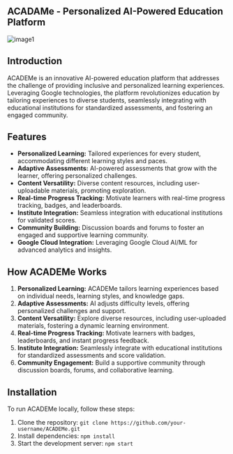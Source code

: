 ## ACADAMe - Personalized AI-Powered Education Platform


![image1](https://github.com/VSI0N/ACADEMe/assets/101629997/a0181a0f-a692-431e-81dd-5742c999c904)

## Introduction

ACADEMe is an innovative AI-powered education platform that addresses the challenge of providing inclusive and personalized learning experiences. Leveraging Google technologies, the platform revolutionizes education by tailoring experiences to diverse students, seamlessly integrating with educational institutions for standardized assessments, and fostering an engaged community.

## Features

- **Personalized Learning:** Tailored experiences for every student, accommodating different learning styles and paces.
- **Adaptive Assessments:** AI-powered assessments that grow with the learner, offering personalized challenges.
- **Content Versatility:** Diverse content resources, including user-uploadable materials, promoting exploration.
- **Real-time Progress Tracking:** Motivate learners with real-time progress tracking, badges, and leaderboards.
- **Institute Integration:** Seamless integration with educational institutions for validated scores.
- **Community Building:** Discussion boards and forums to foster an engaged and supportive learning community.
- **Google Cloud Integration:** Leveraging Google Cloud AI/ML for advanced analytics and insights.

## How ACADEMe Works

1. **Personalized Learning:** ACADEMe tailors learning experiences based on individual needs, learning styles, and knowledge gaps.
2. **Adaptive Assessments:** AI adjusts difficulty levels, offering personalized challenges and support.
3. **Content Versatility:** Explore diverse resources, including user-uploaded materials, fostering a dynamic learning environment.
4. **Real-time Progress Tracking:** Motivate learners with badges, leaderboards, and instant progress feedback.
5. **Institute Integration:** Seamlessly integrate with educational institutions for standardized assessments and score validation.
6. **Community Engagement:** Build a supportive community through discussion boards, forums, and collaborative learning.

## Installation

To run ACADEMe locally, follow these steps:

1. Clone the repository: `git clone https://github.com/your-username/ACADEMe.git`
2. Install dependencies: `npm install`
3. Start the development server: `npm start`


